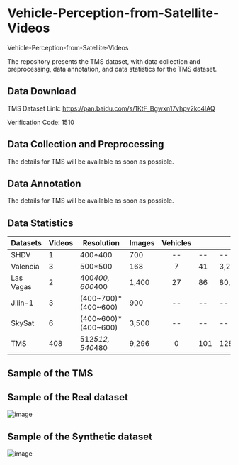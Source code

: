 # Vehicle-Perception-from-Satellite-Videos


Vehicle-Perception-from-Satellite-Videos


The repository presents the TMS dataset, with data collection and preprocessing, data annotation, and data statistics for the TMS dataset.


## Data Download  
 
 TMS Dataset Link: https://pan.baidu.com/s/1KtF_Bgwxn17vhpv2kc4lAQ

 
Verification Code: 1510 

## Data Collection and Preprocessing
The details for TMS will be available as soon as possible.

## Data Annotation
The details for TMS will be available as soon as possible.

 
## Data Statistics

| Datasets                        | Videos | Resolution                      | Images | Vehicles |     |         |    Tasks   |              |              | Availability |
|---------------------------------|----------|-----------------------------------|----------|:----------:|-----|---------|:----------:|--------------|--------------|--------------|
| SHDV  | 1        | 400*400                           | 700      | --         | --  | --      |\Venus | \XSolidBrush | \XSolidBrush | No           |
| Valencia    | 3        | 500*500                           | 168      | 7          | 41  | 3,211   | \Checkmark | \XSolidBrush | \XSolidBrush | Yes          |
| Las Vagas  | 2        | 400*400, 600*400                  | 1,400    | 27         | 86  | 80,047  | \Checkmark | \XSolidBrush | \XSolidBrush | Yes          |
| Jilin-1   | 3        | (400~700)*(400~600) | 900      | --         | --  | --      | \Checkmark | \XSolidBrush | \XSolidBrush | No           |
| SkySat    | 6        | (400~600)*(400~600) | 3,500    | --         | --  | --      | \Checkmark | \XSolidBrush | \Checkmark   | Partially    |
| TMS                             | 408      | 512*512, 540*480                  | 9,296    | 0          | 101 | 128,801 | \Checkmark | \Checkmark   | \Checkmark   | Yes          |

## Sample of the TMS

## Sample of the Real dataset
  
![image](https://github.com/Chenxi1510/Remote-sensing-Image-Compression/blob/main/Image/Real.png)


## Sample of the Synthetic dataset

![image](https://github.com/Chenxi1510/Remote-sensing-Image-Compression/blob/main/Image/Synthetic.png)







